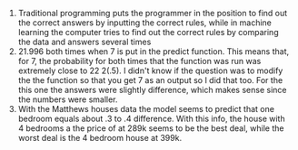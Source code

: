 1. Traditional programming puts the programmer in the position to find out the correct answers by inputting the correct rules, while in machine learning the computer tries to find out the correct rules by comparing the data and answers several times
2. 21.996 both times when 7 is put in the predict function. This means that, for 7, the probability for both times that the function was run was extremely close to 22
2(.5). I didn't know if the question was to modify the the function so that you get 7 as an output so I did that too. For the this one the answers were slightly difference, which makes sense since the numbers were smaller. 
3. With the Matthews houses data the model seems to predict that one bedroom equals about .3 to .4 difference. With this info, the house with 4 bedrooms a the price of at 289k seems to be the best deal, while the worst deal is the 4 bedroom house at 399k. 
